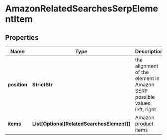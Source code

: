 # AmazonRelatedSearchesSerpElementItem


## Properties

| Name | Type | Description | Notes |
|------------ | ------------- | ------------- | -------------|
**position** | **StrictStr** | the alignment of the element in Amazon SERP<br>possible values:<br>left, right |[optional]|
**items** | **List[Optional[RelatedSearchesElement]]** | Amazon product items |[optional]|
